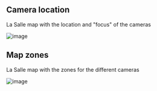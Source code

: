## Camera location
La Salle map with the location and "focus" of the cameras

![image](https://user-images.githubusercontent.com/62296738/141108776-02e3ff66-a503-42bf-a5d5-a3734de6e266.png)


## Map zones
La Salle map with the zones for the different cameras

![image](https://user-images.githubusercontent.com/62296738/141108677-5a24d4ff-edb9-4e03-9de7-9f3ea07e15b1.png)

